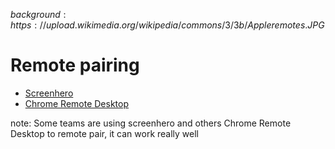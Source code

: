 $background:https://upload.wikimedia.org/wikipedia/commons/3/3b/Appleremotes.JPG$
# Remote pairing
 - [Screenhero](https://www.screenhero.com)
 - [Chrome Remote Desktop](https://chrome.google.com/webstore/detail/chrome-remote-desktop/gbchcmhmhahfdphkhkmpfmihenigjmpp?hl=en)

note:
Some teams are using screenhero and others Chrome Remote Desktop to remote pair, it can work really well